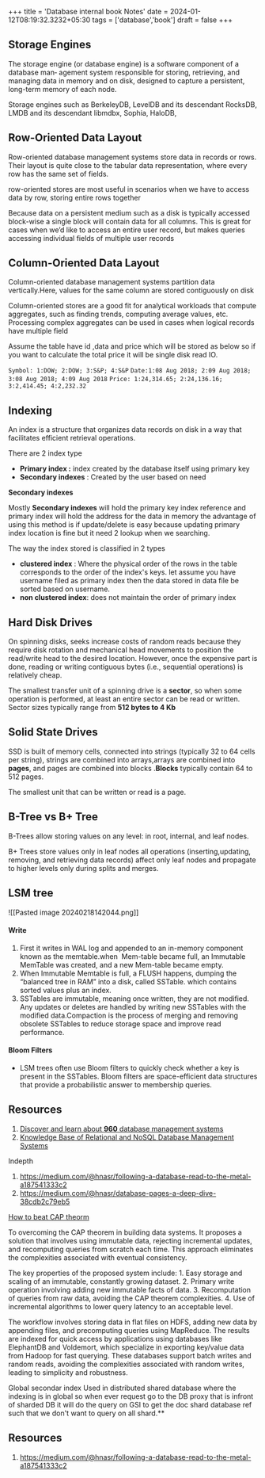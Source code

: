 +++
title = 'Database internal book Notes'
date  = 2024-01-12T08:19:32.3232+05:30
tags  = ['database','book']
draft = false
+++

## Storage Engines

The storage engine (or database engine) is a software component of a database man‐
agement system responsible for storing, retrieving, and managing data in memory
and on disk, designed to capture a persistent, long-term memory of each node.

Storage engines such as BerkeleyDB, LevelDB and its descendant RocksDB, LMDB
and its descendant libmdbx, Sophia, HaloDB,



## Row-Oriented Data Layout

Row-oriented database management systems store data in records or rows. Their layout is quite close to the tabular data representation, where every row has the same set of fields.

row-oriented stores are most useful in scenarios when we have to access data by row, storing entire rows together

Because data on a persistent medium such as a disk is typically accessed block-wise a single block will contain data for all columns. This is great for cases when we’d like to access an entire user record, but makes queries accessing individual fields of multiple user records

## Column-Oriented Data Layout 

Column-oriented database management systems partition data vertically.Here, values for the same column are stored contiguously on disk

Column-oriented stores are a good fit for analytical workloads that compute aggregates, such as finding trends, computing average values, etc. Processing complex aggregates can be used in cases when logical records have multiple field

Assume the table have id ,data and price which will be stored as below so if you want to calculate the total price it will be single disk read IO.

`Symbol: 1:DOW; 2:DOW; 3:S&P; 4:S&P`
`Date:1:08 Aug 2018; 2:09 Aug 2018; 3:08 Aug 2018; 4:09 Aug 2018`
`Price: 1:24,314.65; 2:24,136.16; 3:2,414.45; 4:2,232.32`

##  Indexing 

An index is a structure that organizes data records on disk in a way that facilitates
efficient retrieval operations.

There are 2 index type
- **Primary index :** index created by the database itself using primary key 
- **Secondary indexes** : Created by the user based on need 

**Secondary indexes**

 Mostly **Secondary indexes** will hold the primary key index reference and primary index will hold the address for the data in memory the advantage of using this method is if update/delete is easy because updating primary index location is fine but it need 2 lookup when we searching.

The way the index stored is classified in 2 types
- **clustered index** : Where the physical order of the rows in the table corresponds to the order of the index's keys. let assume you have username filed as primary index then the data stored in data file be sorted based on username.
- **non clustered index**: does not maintain the order of primary index


## Hard Disk Drives

On spinning disks, seeks increase costs of random reads because they require disk rotation and mechanical head movements to position the read/write head to the desired location. However, once the expensive part is done, reading or writing contiguous bytes (i.e., sequential operations) is relatively cheap.

The smallest transfer unit of a spinning drive is a **sector**, so when some operation is
performed, at least an entire sector can be read or written. Sector sizes typically range
from **512 bytes to 4 Kb**

## Solid State Drives

SSD is built of memory cells, connected into strings (typically 32 to 64 cells per string), strings are combined into arrays,arrays are combined into **pages**, and pages are combined into blocks .**Blocks** typically contain 64 to 512 pages.

The smallest unit that can be written or read is a page.


## B-Tree vs B+ Tree

B-Trees allow storing values on any level: in root, internal, and leaf nodes.

B+ Trees store values only in leaf nodes all operations (inserting,updating, removing, and retrieving data records) affect only leaf nodes and propagate to higher levels only during splits and merges.





## LSM tree
![[Pasted image 20240218142044.png]]

#### Write
1. First it writes in WAL log and appended to an in-memory component known as the memtable.when  Mem-table became full, an Immutable MemTable was created, and a new Mem-table became empty.
2. When Immutable Memtable is full, a FLUSH happens, dumping the “balanced tree in RAM” into a disk, called SSTable. which contains sorted values plus an index.
3. SSTables are immutable, meaning once written, they are not modified. Any updates or deletes are handled by writing new SSTables with the modified data.Compaction is the process of merging and removing obsolete SSTables to reduce storage space and improve read performance.

#### Bloom Filters
- LSM trees often use Bloom filters to quickly check whether a key is present in the SSTables. Bloom filters are space-efficient data structures that provide a probabilistic answer to membership queries.







## Resources
1. [Discover and learn about **960** database management systems](https://dbdb.io/)
2. [Knowledge Base of Relational and NoSQL Database Management Systems](https://db-engines.com/en/)


Indepth
1. https://medium.com/@hnasr/following-a-database-read-to-the-metal-a187541333c2
2. https://medium.com/@hnasr/database-pages-a-deep-dive-38cdb2c79eb5

 
 
 
 [How to beat CAP theorm](https://archive.is/sDxQg)
 
To overcoming the CAP theorem in building data systems. It proposes a solution that involves using immutable data, rejecting incremental updates, and recomputing queries from scratch each time. This approach eliminates the complexities associated with eventual consistency.

The key properties of the proposed system include:
	1. Easy storage and scaling of an immutable, constantly growing dataset.
	2. Primary write operation involving adding new immutable facts of data.
	3. Recomputation of queries from raw data, avoiding the CAP theorem complexities.
	4. Use of incremental algorithms to lower query latency to an acceptable level.
	
The workflow involves storing data in flat files on HDFS, adding new data by appending files, and precomputing queries using MapReduce. The results are indexed for quick access by applications using databases like ElephantDB and Voldemort, which specialize in exporting key/value data from Hadoop for fast querying. These databases support batch writes and random reads, avoiding the complexities associated with random writes, leading to simplicity and robustness.

Global secondar index
Used in distributed shared database where the indexing is in global so when ever request go to the DB proxy that is infront of sharded DB it will do the query on GSI to get the doc shard database ref such that we don't want to query on all shard.**


## Resources
1. https://medium.com/@hnasr/following-a-database-read-to-the-metal-a187541333c2